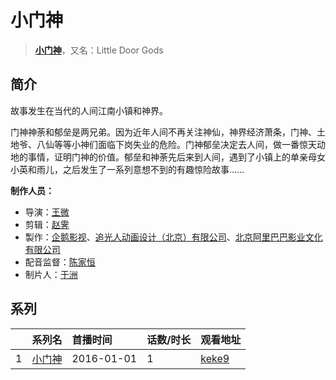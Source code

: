 # 小门神


> <u>**[小门神](http://bgm.tv/subject/130747)**</u>，又名：Little Door Gods

## 简介


故事发生在当代的人间江南小镇和神界。

门神神荼和郁垒是两兄弟。因为近年人间不再关注神仙，神界经济萧条，门神、土地爷、八仙等等小神们面临下岗失业的危险。门神郁垒决定去人间，做一番惊天动地的事情，证明门神的价值。郁垒和神荼先后来到人间，遇到了小镇上的单亲母女小英和雨儿，之后发生了一系列意想不到的有趣惊险故事……

**制作人员：**
- 导演：[王微](http://bgm.tv/person/47797)
- 剪辑：[赵霁](http://bgm.tv/person/46122)
- 製作：[企鹅影视](http://bgm.tv/person/32042)、[追光人动画设计（北京）有限公司](http://bgm.tv/person/23763)、[北京阿里巴巴影业文化有限公司](http://bgm.tv/person/59699)
- 配音监督：[陈家恒](http://bgm.tv/person/38518)
- 制片人：[于洲](http://bgm.tv/person/61903)



## 系列

|     | 系列名 | 首播时间       | 话数/时长 | 观看地址                                                  |
| :-- | :-- | :--------- | :---- | :---------------------------------------------------- |
| 1   |[小门神](https://bgm.tv/subject/130747)| 2016-01-01 | 1     | [keke9](https://www.keke9.app/play/7884-4-49964.html) |



